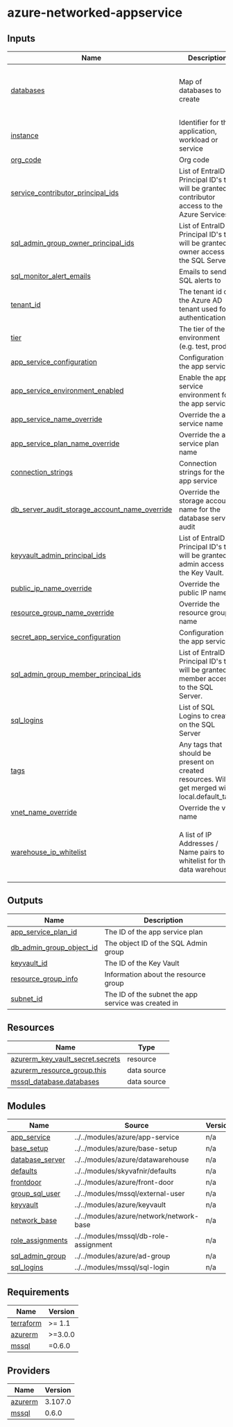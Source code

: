 # azure-networked-appservice

<!-- TERRAFORM_DOCS_BLOCK -->


## Inputs

| Name | Description | Type | Default | Required |
|------|-------------|------|---------|:--------:|
| <a name="input_databases"></a> [databases](#input\_databases) | Map of databases to create | <pre>map(object({<br>    sku_name      = string<br>    max_size_gb   = number<br>    name_override = optional(string)<br>  }))</pre> | n/a | yes |
| <a name="input_instance"></a> [instance](#input\_instance) | Identifier for the application, workload or service | `string` | n/a | yes |
| <a name="input_org_code"></a> [org\_code](#input\_org\_code) | Org code | `string` | n/a | yes |
| <a name="input_service_contributor_principal_ids"></a> [service\_contributor\_principal\_ids](#input\_service\_contributor\_principal\_ids) | List of EntraID Principal ID's that will be granted contributor access to the Azure Services. | `list(string)` | n/a | yes |
| <a name="input_sql_admin_group_owner_principal_ids"></a> [sql\_admin\_group\_owner\_principal\_ids](#input\_sql\_admin\_group\_owner\_principal\_ids) | List of EntraID Principal ID's that will be granted owner access to the SQL Server. | `list(string)` | n/a | yes |
| <a name="input_sql_monitor_alert_emails"></a> [sql\_monitor\_alert\_emails](#input\_sql\_monitor\_alert\_emails) | Emails to send SQL alerts to | `list(string)` | n/a | yes |
| <a name="input_tenant_id"></a> [tenant\_id](#input\_tenant\_id) | The tenant id of the Azure AD tenant used for authentication | `string` | n/a | yes |
| <a name="input_tier"></a> [tier](#input\_tier) | The tier of the environment (e.g. test, prod) | `string` | n/a | yes |
| <a name="input_app_service_configuration"></a> [app\_service\_configuration](#input\_app\_service\_configuration) | Configuration for the app service | `map(string)` | `{}` | no |
| <a name="input_app_service_environment_enabled"></a> [app\_service\_environment\_enabled](#input\_app\_service\_environment\_enabled) | Enable the app service environment for the app service. | `bool` | `false` | no |
| <a name="input_app_service_name_override"></a> [app\_service\_name\_override](#input\_app\_service\_name\_override) | Override the app service name | `string` | `""` | no |
| <a name="input_app_service_plan_name_override"></a> [app\_service\_plan\_name\_override](#input\_app\_service\_plan\_name\_override) | Override the app service plan name | `string` | `""` | no |
| <a name="input_connection_strings"></a> [connection\_strings](#input\_connection\_strings) | Connection strings for the app service | `map(string)` | `{}` | no |
| <a name="input_db_server_audit_storage_account_name_override"></a> [db\_server\_audit\_storage\_account\_name\_override](#input\_db\_server\_audit\_storage\_account\_name\_override) | Override the storage account name for the database server audit | `string` | `""` | no |
| <a name="input_keyvault_admin_principal_ids"></a> [keyvault\_admin\_principal\_ids](#input\_keyvault\_admin\_principal\_ids) | List of EntraID Principal ID's that will be granted admin access to the Key Vault. | `list(string)` | `null` | no |
| <a name="input_public_ip_name_override"></a> [public\_ip\_name\_override](#input\_public\_ip\_name\_override) | Override the public IP name | `string` | `""` | no |
| <a name="input_resource_group_name_override"></a> [resource\_group\_name\_override](#input\_resource\_group\_name\_override) | Override the resource group name | `string` | `null` | no |
| <a name="input_secret_app_service_configuration"></a> [secret\_app\_service\_configuration](#input\_secret\_app\_service\_configuration) | Configuration for the app service | `map(string)` | `{}` | no |
| <a name="input_sql_admin_group_member_principal_ids"></a> [sql\_admin\_group\_member\_principal\_ids](#input\_sql\_admin\_group\_member\_principal\_ids) | List of EntraID Principal ID's that will be granted member access to the SQL Server. | `list(string)` | `[]` | no |
| <a name="input_sql_logins"></a> [sql\_logins](#input\_sql\_logins) | List of SQL Logins to create on the SQL Server | `list(string)` | `[]` | no |
| <a name="input_tags"></a> [tags](#input\_tags) | Any tags that should be present on created resources. Will get merged with local.default\_tags | `map(string)` | `{}` | no |
| <a name="input_vnet_name_override"></a> [vnet\_name\_override](#input\_vnet\_name\_override) | Override the vnet name | `string` | `""` | no |
| <a name="input_warehouse_ip_whitelist"></a> [warehouse\_ip\_whitelist](#input\_warehouse\_ip\_whitelist) | A list of IP Addresses / Name pairs to whitelist for the data warehouse | <pre>list(<br>    object({<br>      ip_address = string<br>      name       = string<br>    })<br>  )</pre> | `[]` | no |

## Outputs

| Name | Description |
|------|-------------|
| <a name="output_app_service_plan_id"></a> [app\_service\_plan\_id](#output\_app\_service\_plan\_id) | The ID of the app service plan |
| <a name="output_db_admin_group_object_id"></a> [db\_admin\_group\_object\_id](#output\_db\_admin\_group\_object\_id) | The object ID of the SQL Admin group |
| <a name="output_keyvault_id"></a> [keyvault\_id](#output\_keyvault\_id) | The ID of the Key Vault |
| <a name="output_resource_group_info"></a> [resource\_group\_info](#output\_resource\_group\_info) | Information about the resource group |
| <a name="output_subnet_id"></a> [subnet\_id](#output\_subnet\_id) | The ID of the subnet the app service was created in |

## Resources

| Name | Type |
|------|------|
| [azurerm_key_vault_secret.secrets](https://registry.terraform.io/providers/hashicorp/azurerm/latest/docs/resources/key_vault_secret) | resource |
| [azurerm_resource_group.this](https://registry.terraform.io/providers/hashicorp/azurerm/latest/docs/data-sources/resource_group) | data source |
| [mssql_database.databases](https://registry.terraform.io/providers/PGSSoft/mssql/0.6.0/docs/data-sources/database) | data source |

## Modules

| Name | Source | Version |
|------|--------|---------|
| <a name="module_app_service"></a> [app\_service](#module\_app\_service) | ../../modules/azure/app-service | n/a |
| <a name="module_base_setup"></a> [base\_setup](#module\_base\_setup) | ../../modules/azure/base-setup | n/a |
| <a name="module_database_server"></a> [database\_server](#module\_database\_server) | ../../modules/azure/datawarehouse | n/a |
| <a name="module_defaults"></a> [defaults](#module\_defaults) | ../../modules/skyvafnir/defaults | n/a |
| <a name="module_frontdoor"></a> [frontdoor](#module\_frontdoor) | ../../modules/azure/front-door | n/a |
| <a name="module_group_sql_user"></a> [group\_sql\_user](#module\_group\_sql\_user) | ../../modules/mssql/external-user | n/a |
| <a name="module_keyvault"></a> [keyvault](#module\_keyvault) | ../../modules/azure/keyvault | n/a |
| <a name="module_network_base"></a> [network\_base](#module\_network\_base) | ../../modules/azure/network/network-base | n/a |
| <a name="module_role_assignments"></a> [role\_assignments](#module\_role\_assignments) | ../../modules/mssql/db-role-assignment | n/a |
| <a name="module_sql_admin_group"></a> [sql\_admin\_group](#module\_sql\_admin\_group) | ../../modules/azure/ad-group | n/a |
| <a name="module_sql_logins"></a> [sql\_logins](#module\_sql\_logins) | ../../modules/mssql/sql-login | n/a |

## Requirements

| Name | Version |
|------|---------|
| <a name="requirement_terraform"></a> [terraform](#requirement\_terraform) | >= 1.1 |
| <a name="requirement_azurerm"></a> [azurerm](#requirement\_azurerm) | >=3.0.0 |
| <a name="requirement_mssql"></a> [mssql](#requirement\_mssql) | =0.6.0 |

## Providers

| Name | Version |
|------|---------|
| <a name="provider_azurerm"></a> [azurerm](#provider\_azurerm) | 3.107.0 |
| <a name="provider_mssql"></a> [mssql](#provider\_mssql) | 0.6.0 |

<!-- /TERRAFORM_DOCS_BLOCK -->

<!--
# Module scaffolded via skyvafnir-module-template
Author:    skyvafnir 
-->
